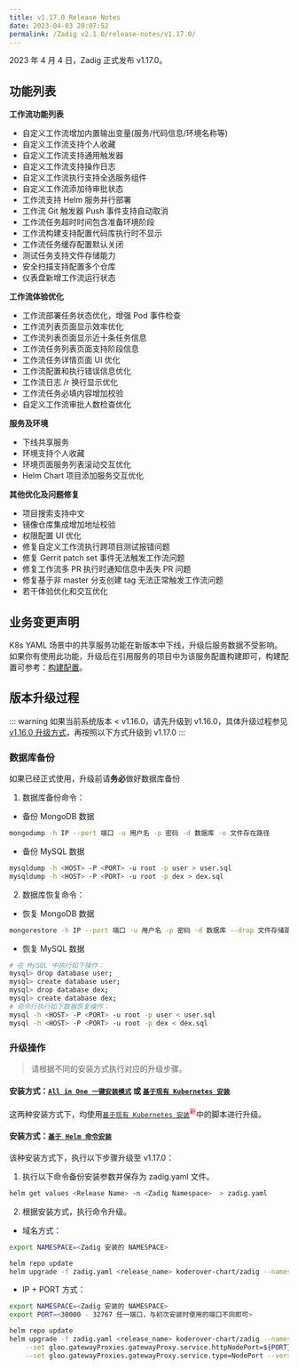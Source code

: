 ```yaml
---
title: v1.17.0 Release Notes
date: 2023-04-03 20:07:52
permalink: /Zadig v2.1.0/release-notes/v1.17.0/
---
```


2023 年 4 月 4 日，Zadig 正式发布 v1.17.0。

## 功能列表

**工作流功能列表**
- 自定义工作流增加内置输出变量(服务/代码信息/环境名称等)
- 自定义工作流支持个人收藏
- 自定义工作流支持通用触发器
- 自定义工作流支持操作日志
- 自定义工作流执行支持全选服务组件
- 自定义工作流添加待审批状态
- 工作流支持 Helm 服务并行部署
- 工作流 Git 触发器 Push 事件支持自动取消
- 工作流任务超时时间包含准备环境阶段
- 工作流构建支持配置代码库执行时不显示
- 工作流任务缓存配置默认关闭
- 测试任务支持文件存储能力
- 安全扫描支持配置多个仓库
- 仪表盘新增工作流运行状态

**工作流体验优化**
- 工作流部署任务状态优化，增强 Pod 事件检查
- 工作流列表页面显示效率优化
- 工作流列表页面显示近十条任务信息
- 工作流任务列表页面支持阶段信息
- 工作流任务详情页面 UI 优化
- 工作流配置和执行错误信息优化
- 工作流日志 /r 换行显示优化
- 工作流任务必填内容增加校验
- 自定义工作流审批人数检查优化

**服务及环境**
- 下线共享服务
- 环境支持个人收藏
- 环境页面服务列表滚动交互优化
- Helm Chart 项目添加服务交互优化

**其他优化及问题修复**
- 项目搜索支持中文
- 镜像仓库集成增加地址校验
- 权限配置 UI 优化
- 修复自定义工作流执行跨项目测试报错问题
- 修复 Gerrit patch set 事件无法触发工作流问题
- 修复工作流多 PR 执行时通知信息中丢失 PR 问题
- 修复基于非 master 分支创建 tag 无法正常触发工作流问题
- 若干体验优化和交互优化

## 业务变更声明

K8s YAML 场景中的共享服务功能在新版本中下线，升级后服务数据不受影响。如果你有使用此功能，升级后在引用服务的项目中为该服务配置构建即可，构建配置可参考：[构建配置](/cn/Zadig%20v2.1.0/project/build/#构建)。

## 版本升级过程
::: warning
如果当前系统版本 < v1.16.0，请先升级到 v1.16.0，具体升级过程参见 [v1.16.0 升级方式](/cn/Zadig%20v2.1.0/release-notes/v1.16.0/#版本升级过程)，再按照以下方式升级到 v1.17.0
:::

### 数据库备份
如果已经正式使用，升级前请**务必**做好数据库备份
1. 数据库备份命令：
- 备份 MongoDB 数据
```bash
mongodump -h IP --port 端口 -u 用户名 -p 密码 -d 数据库 -o 文件存在路径
```
- 备份 MySQL 数据
```bash
mysqldump -h <HOST> -P <PORT> -u root -p user > user.sql
mysqldump -h <HOST> -P <PORT> -u root -p dex > dex.sql
```
2. 数据库恢复命令：
- 恢复 MongoDB 数据
```bash
mongorestore -h IP --port 端口 -u 用户名 -p 密码 -d 数据库 --drop 文件存储路径
```
- 恢复 MySQL 数据
```bash
# 在 MySQL 中执行如下操作：
mysql> drop database user;
mysql> create database user;
mysql> drop database dex;
mysql> create database dex;
# 命令行执行如下数据恢复操作：
mysql -h <HOST> -P <PORT> -u root -p user < user.sql
mysql -h <HOST> -P <PORT> -u root -p dex < dex.sql
```

### 升级操作

> 请根据不同的安装方式执行对应的升级步骤。

#### 安装方式：[`All in One 一键安装模式`](/cn/Zadig%20v2.1.0/install/all-in-one/) 或 [`基于现有 Kubernetes 安装`](/cn/Zadig%20v2.1.0/install/install-on-k8s/)

这两种安装方式下，均使用[`基于现有 Kubernetes 安装`](/cn/Zadig%20v2.1.0/install/install-on-k8s/)<sup style='color: red'>新</sup>中的脚本进行升级。

#### 安装方式：[`基于 Helm 命令安装`](/cn/Zadig%20v2.1.0/install/helm-deploy/)
该种安装方式下，执行以下步骤升级至 v1.17.0：

1. 执行以下命令备份安装参数并保存为 zadig.yaml 文件。

```bash
helm get values <Release Name> -n <Zadig Namespace>  > zadig.yaml
```

2. 根据安装方式，执行命令升级。

- 域名方式：

```bash
export NAMESPACE=<Zadig 安装的 NAMESPACE>

helm repo update
helm upgrade -f zadig.yaml <release_name> koderover-chart/zadig --namespace ${NAMESPACE} --version=1.17.0
```

- IP + PORT 方式：

```bash
export NAMESPACE=<Zadig 安装的 NAMESPACE>
export PORT=<30000 - 32767 任一端口，与初次安装时使用的端口不同即可>

helm repo update
helm upgrade -f zadig.yaml <release_name> koderover-chart/zadig --namespace ${NAMESPACE} \
    --set gloo.gatewayProxies.gatewayProxy.service.httpNodePort=${PORT} \
    --set gloo.gatewayProxies.gatewayProxy.service.type=NodePort --version=1.17.0
```
